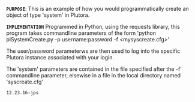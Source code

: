 **`PURPOSE`**:
This is an example of how you would programmatically create an
object of type 'system' in Plutora.

**`IMPLEMENTATION`**
Programmed in Python, using the requests library, this program
takes commandline parameters of the form 
    'python plSystemCreate.py -p username:password -f <mysyscreate.cfg>'

The user/password parameterws are then used to log into the specific Plutora 
instance associated with your login.

The 'system' parameters are contained in the file specified 
after the -f' commandline parameter, elsewise in a file in the local
directory named 'syscreate.cfg'

	12.23.16-jps
